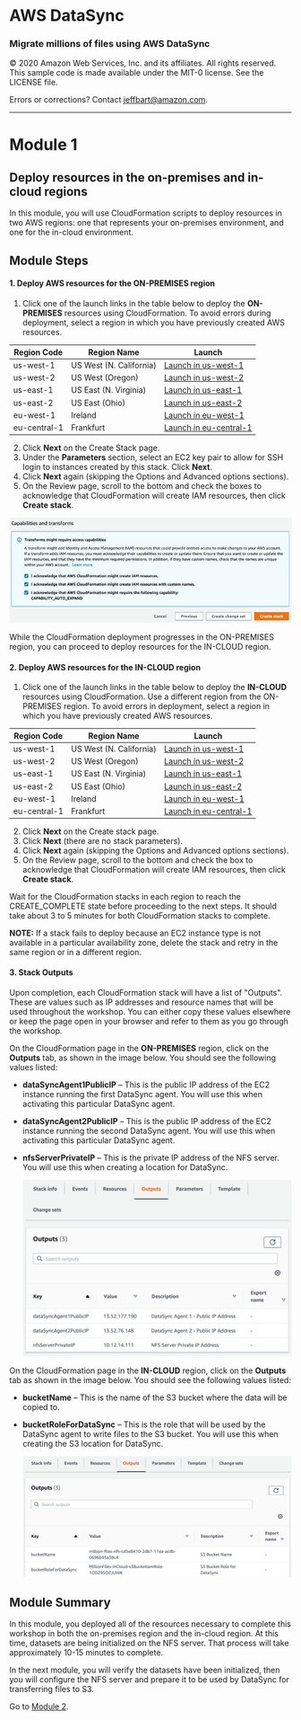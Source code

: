 # **AWS DataSync**

### Migrate millions of files using AWS DataSync

© 2020 Amazon Web Services, Inc. and its affiliates. All rights reserved.
This sample code is made available under the MIT-0 license. See the LICENSE file.

Errors or corrections? Contact [jeffbart@amazon.com](mailto:jeffbart@amazon.com).

---

# Module 1
## Deploy resources in the on-premises and in-cloud regions

In this module, you will use CloudFormation scripts to deploy resources in two AWS regions: one that represents your on-premises environment, and one for the in-cloud environment.

## Module Steps

#### 1. Deploy AWS resources for the ON-PREMISES region

1. Click one of the launch links in the table below to deploy the **ON-PREMISES** resources using CloudFormation.  To avoid errors during deployment, select a region in which you have previously created AWS resources.

  | **Region Code** | **Region Name** | **Launch** |
  | --- | --- | --- |
  | us-west-1 | US West (N. California) | [Launch in us-west-1](https://console.aws.amazon.com/cloudformation/home?region=us-west-1#/stacks/new?stackName=MillionFiles-OnPrem&amp;templateURL=https://aws-datasync-samples.s3-us-west-2.amazonaws.com/workshops/nfs-million-files/nfs-million-files-on-prem.yaml) |
  | us-west-2 | US West (Oregon) | [Launch in us-west-2](https://console.aws.amazon.com/cloudformation/home?region=us-west-2#/stacks/new?stackName=MillionFiles-OnPrem&amp;templateURL=https://aws-datasync-samples.s3-us-west-2.amazonaws.com/workshops/nfs-million-files/nfs-million-files-on-prem.yaml) |
  | us-east-1 | US East (N. Virginia) | [Launch in us-east-1](https://console.aws.amazon.com/cloudformation/home?region=us-east-1#/stacks/new?stackName=MillionFiles-OnPrem&amp;templateURL=https://aws-datasync-samples.s3-us-west-2.amazonaws.com/workshops/nfs-million-files/nfs-million-files-on-prem.yaml) |
  | us-east-2 | US East (Ohio) | [Launch in us-east-2](https://console.aws.amazon.com/cloudformation/home?region=us-east-2#/stacks/new?stackName=MillionFiles-OnPrem&amp;templateURL=https://aws-datasync-samples.s3-us-west-2.amazonaws.com/workshops/nfs-million-files/nfs-million-files-on-prem.yaml) |
  | eu-west-1 | Ireland | [Launch in eu-west-1](https://console.aws.amazon.com/cloudformation/home?region=eu-west-1#/stacks/new?stackName=MillionFiles-OnPrem&amp;templateURL=https://aws-datasync-samples.s3-us-west-2.amazonaws.com/workshops/nfs-million-files/nfs-million-files-on-prem.yaml) |
  | eu-central-1 | Frankfurt | [Launch in eu-central-1](https://console.aws.amazon.com/cloudformation/home?region=eu-central-1#/stacks/new?stackName=MillionFiles-OnPrem&amp;templateURL=https://aws-datasync-samples.s3-us-west-2.amazonaws.com/workshops/nfs-million-files/nfs-million-files-on-prem.yaml) |

2. Click **Next**  on the Create Stack page.
3. Under the **Parameters** section, select an EC2 key pair to allow for SSH login to instances created by this stack.  Click **Next**.
5. Click **Next** again (skipping the Options and Advanced options sections).
6. On the Review page, scroll to the bottom and check the boxes to acknowledge that CloudFormation will create IAM resources, then click  **Create stack**.

  ![](../images/mod1cf1.png)

While the CloudFormation deployment progresses in the ON-PREMISES region, you can proceed to deploy resources for the IN-CLOUD region.

#### 2. Deploy AWS resources for the IN-CLOUD region

1. Click one of the launch links in the table below to deploy the **IN-CLOUD** resources using CloudFormation.  Use a different region from the ON-PREMISES region.  To avoid errors in deployment, select a region in which you have previously created AWS resources.

  | **Region Code** | **Region Name** | **Launch** |
  | --- | --- | --- |
  | us-west-1 | US West (N. California) | [Launch in us-west-1](https://console.aws.amazon.com/cloudformation/home?region=us-west-1#/stacks/new?stackName=MillionFiles-InCloud&amp;templateURL=https://aws-datasync-samples.s3-us-west-2.amazonaws.com/workshops/nfs-million-files/nfs-million-files-in-cloud.yaml) |
  | us-west-2 | US West (Oregon) | [Launch in us-west-2](https://console.aws.amazon.com/cloudformation/home?region=us-west-2#/stacks/new?stackName=MillionFiles-InCloud&amp;templateURL=https://aws-datasync-samples.s3-us-west-2.amazonaws.com/workshops/nfs-million-files/nfs-million-files-in-cloud.yaml) |
  | us-east-1 | US East (N. Virginia) | [Launch in us-east-1](https://console.aws.amazon.com/cloudformation/home?region=us-east-1#/stacks/new?stackName=MillionFiles-InCloud&amp;templateURL=https://aws-datasync-samples.s3-us-west-2.amazonaws.com/workshops/nfs-million-files/nfs-million-files-in-cloud.yaml) |
  | us-east-2 | US East (Ohio) | [Launch in us-east-2](https://console.aws.amazon.com/cloudformation/home?region=us-east-2#/stacks/new?stackName=MillionFiles-InCloud&amp;templateURL=https://aws-datasync-samples.s3-us-west-2.amazonaws.com/workshops/nfs-million-files/nfs-million-files-in-cloud.yaml) |
  | eu-west-1 | Ireland | [Launch in eu-west-1](https://console.aws.amazon.com/cloudformation/home?region=eu-west-1#/stacks/new?stackName=MillionFiles-InCloud&amp;templateURL=https://aws-datasync-samples.s3-us-west-2.amazonaws.com/workshops/nfs-million-files/nfs-million-files-in-cloud.yaml) |
  | eu-central-1 | Frankfurt | [Launch in eu-central-1](https://console.aws.amazon.com/cloudformation/home?region=eu-central-1#/stacks/new?stackName=MillionFiles-InCloud&amp;templateURL=https://aws-datasync-samples.s3-us-west-2.amazonaws.com/workshops/nfs-million-files/nfs-million-files-in-cloud.yaml) |

2. Click **Next** on the Create stack page.
3. Click **Next** (there are no stack parameters).
4. Click **Next** again (skipping the Options and Advanced options sections).
5. On the Review page, scroll to the bottom and check the box to acknowledge that CloudFormation will create IAM resources, then click  **Create stack**.

Wait for the CloudFormation stacks in each region to reach the CREATE\_COMPLETE state before proceeding to the next steps.  It should take about 3 to 5 minutes for both CloudFormation stacks to complete.

**NOTE:** If a stack fails to deploy because an EC2 instance type is not available in a particular availability zone, delete the stack and retry in the same region or in a different region.

#### 3. Stack Outputs

Upon completion, each CloudFormation stack will have a list of &quot;Outputs&quot;.  These are values such as IP addresses and resource names that will be used throughout the workshop.  You can either copy these values elsewhere or keep the page open in your browser and refer to them as you go through the workshop.

On the CloudFormation page in the **ON-PREMISES** region, click on the **Outputs** tab, as shown in the image below.  You should see the following values listed:

- **dataSyncAgent1PublicIP** – This is the public IP address of the EC2 instance running the first DataSync agent.  You will use this when activating this particular DataSync agent.
- **dataSyncAgent2PublicIP** – This is the public IP address of the EC2 instance running the second DataSync agent.  You will use this when activating this particular DataSync agent.
- **nfsServerPrivateIP** – This is the private IP address of the NFS server.  You will use this when creating a location for DataSync.

  ![](../images/mod1output1.png)

On the CloudFormation page in the **IN-CLOUD** region, click on the **Outputs** tab as shown in the image below.  You should see the following values listed:

- **bucketName** – This is the name of the S3 bucket where the data will be copied to.
- **bucketRoleForDataSync** – This is the role that will be used by the DataSync agent to write files to the S3 bucket.  You will use this when creating the S3 location for DataSync.

  ![](../images/mod1output2.png)

## Module Summary

In this module, you deployed all of the resources necessary to complete this workshop in both the on-premises region and the in-cloud region.  At this time, datasets are being initialized on the NFS server.  That process will take approximately 10-15 minutes to complete.

In the next module, you will verify the datasets have been initialized, then you will configure the NFS server and prepare it to be used by DataSync for transferring files to S3.

Go to [Module 2](/workshops/nfs-million-files/module2).
